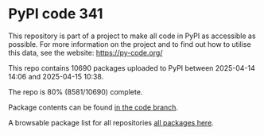 # PyPI code 341

This repository is part of a project to make all code in PyPI as accessible as possible. For more information 
on the project and to find out how to utilise this data, see the website: https://py-code.org/

This repo contains 10690 packages uploaded to PyPI between 
2025-04-14 14:06 and 2025-04-15 10:38.

The repo is 80% (8581/10690) complete.

Package contents can be found [in the code branch](https://github.com/pypi-data/pypi-mirror-341/tree/code/packages).

A browsable package list for all repositories [all packages here](https://py-code.org/repositories/pypi-mirror-341).


